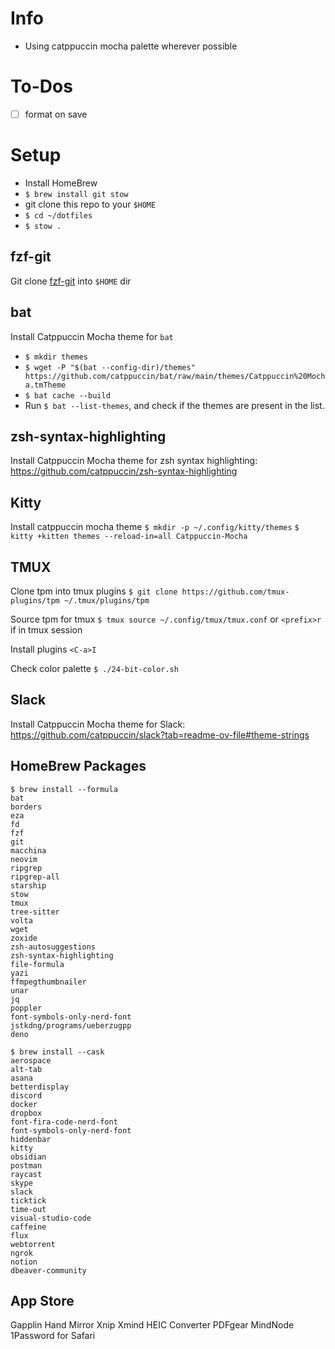 # Info

- Using catppuccin mocha palette wherever possible

# To-Dos

- [ ] format on save

# Setup

- Install HomeBrew
- `$ brew install git stow`
- git clone this repo to your `$HOME`
- `$ cd ~/dotfiles`
- `$ stow .`

## fzf-git

Git clone [fzf-git](https://github.com/oitan/fzf-git.sh) into `$HOME` dir

## bat

Install Catppuccin Mocha theme for `bat`

- `$ mkdir themes`
- `$ wget -P "$(bat --config-dir)/themes" https://github.com/catppuccin/bat/raw/main/themes/Catppuccin%20Mocha.tmTheme`
- `$ bat cache --build`
- Run `$ bat --list-themes`, and check if the themes are present in the list.

## zsh-syntax-highlighting

Install Catppuccin Mocha theme for zsh syntax highlighting: https://github.com/catppuccin/zsh-syntax-highlighting

## Kitty

Install catppuccin mocha theme
`$ mkdir -p ~/.config/kitty/themes`
`$ kitty +kitten themes --reload-in=all Catppuccin-Mocha`

## TMUX

Clone tpm into tmux plugins
`$ git clone https://github.com/tmux-plugins/tpm ~/.tmux/plugins/tpm`

Source tpm for tmux
`$ tmux source ~/.config/tmux/tmux.conf` or `<prefix>r` if in tmux session

Install plugins
`<C-a>I`

Check color palette
`$ ./24-bit-color.sh`

## Slack

Install Catppuccin Mocha theme for Slack: https://github.com/catppuccin/slack?tab=readme-ov-file#theme-strings

## HomeBrew Packages

```
$ brew install --formula
bat
borders
eza
fd
fzf
git
macchina
neovim
ripgrep
ripgrep-all
starship
stow
tmux
tree-sitter
volta
wget
zoxide
zsh-autosuggestions
zsh-syntax-highlighting
file-formula
yazi
ffmpegthumbnailer
unar
jq
poppler
font-symbols-only-nerd-font
jstkdng/programs/ueberzugpp
deno

```

```
$ brew install --cask
aerospace
alt-tab
asana
betterdisplay
discord
docker
dropbox
font-fira-code-nerd-font
font-symbols-only-nerd-font
hiddenbar
kitty
obsidian
postman
raycast
skype
slack
ticktick
time-out
visual-studio-code
caffeine
flux
webtorrent
ngrok
notion
dbeaver-community
```

## App Store
Gapplin
Hand Mirror
Xnip
Xmind
HEIC Converter
PDFgear
MindNode
1Password for Safari

